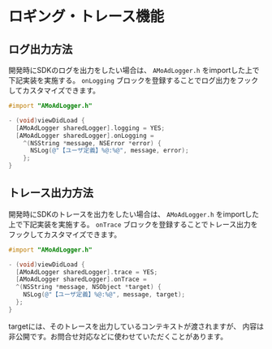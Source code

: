 # ロギング・トレース機能
## ログ出力方法

開発時にSDKのログを出力をしたい場合は、
`AMoAdLogger.h` をimportした上で下記実装を実施する。
`onLogging` ブロックを登録することでログ出力をフックしてカスタマイズできます。

```objective-c
#import "AMoAdLogger.h"

- (void)viewDidLoad {
  [AMoAdLogger sharedLogger].logging = YES;
  [AMoAdLogger sharedLogger].onLogging =
    ^(NSString *message, NSError *error) {
      NSLog(@"【ユーザ定義】%@:%@", message, error);
    };
}
```

## トレース出力方法

開発時にSDKのトレースを出力をしたい場合は、
`AMoAdLogger.h` をimportした上で下記実装を実施する。
`onTrace` ブロックを登録することでトレース出力をフックしてカスタマイズできます。

```objective-c
#import "AMoAdLogger.h"

- (void)viewDidLoad {
  [AMoAdLogger sharedLogger].trace = YES;
  [AMoAdLogger sharedLogger].onTrace =
  ^(NSString *message, NSObject *target) {
    NSLog(@"【ユーザ定義】%@:%@", message, target);
  };
}
```

targetには、そのトレースを出力しているコンテキストが渡されますが、 内容は非公開です。お問合せ対応などに使わせていただくことがあります。
